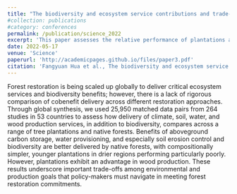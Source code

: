 ```yaml
---
title: "The biodiversity and ecosystem service contributions and trade-offs of forest restoration approaches"
#collection: publications
#category: conferences
permalink: /publication/science_2022
excerpt: 'This paper assesses the relative performance of plantations and native forests in delivering ecosystem services and carbon storage by synthesizing data from the world’s major forest biomes.'
date: 2022-05-17
venue: 'Science'
paperurl: 'http://academicpages.github.io/files/paper3.pdf'
citation: 'Fangyuan Hua et al., The biodiversity and ecosystem service contributions and trade-offs of forest restoration approaches. Science376,839-844(2022). DOI:10.1126/science.abl4649'
---
```


Forest restoration is being scaled up globally to deliver critical ecosystem services and biodiversity benefits; however, there is a lack of rigorous comparison of cobenefit delivery across different restoration approaches. 
Through global synthesis, we used 25,950 matched data pairs from 264 studies in 53 countries to assess how delivery of climate, soil, water, and wood production services, in addition to biodiversity, compares across a range of tree plantations and native forests. 
Benefits of aboveground carbon storage, water provisioning, and especially soil erosion control and biodiversity are better delivered by native forests, with compositionally simpler, younger plantations in drier regions performing particularly poorly. 
However, plantations exhibit an advantage in wood production. These results underscore important trade-offs among environmental and production goals that policy-makers must navigate in meeting forest restoration commitments.
